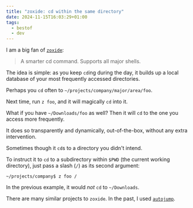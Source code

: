 ```yaml
---
title: "zoxide: cd within the same directory"
date: 2024-11-15T16:03:29+01:00
tags:
  - bestof
  - dev
---
```


I am a big fan of [`zoxide`](https://github.com/ajeetdsouza/zoxide):

> A smarter cd command. Supports all major shells.

The idea is simple: as you keep `cd`ing during the day, it builds up a local
database of your most frequently accessed directories.

Perhaps you `cd` often to `~/projects/company/major/area/foo`.

Next time, run `z foo`, and it will magically `cd` into it.

What if you have `~/Downloads/foo` as well? Then it will `cd` to the one you
access more frequently.

It does so transparently and dynamically, out-of-the-box, without any extra
intervention.

Sometimes though it `cd`s to a directory you didn't intend.

To instruct it to `cd` to a subdirectory within `$PWD` (the current working
directory), just pass a slash (`/`) as its second argument:

```shell
~/projects/company$ z foo /
```

In the previous example, it would _not_ `cd` to `~/Downloads`.

There are many similar projects to `zoxide`. In the past, I used
[`autojump`](https://github.com/wting/autojump).
